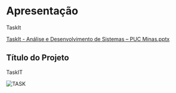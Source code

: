 # Apresentação

TaskIt

[TaskIt - Análise e Desenvolvimento de Sistemas – PUC Minas.pptx](https://github.com/ICEI-PUC-Minas-PMV-ADS/pmv-ads-2023-2-e4-aplicdistrib-t5-pmv-ads-2023-2-e4-g2-taskit/files/13630004/TaskIt.-.Analise.e.Desenvolvimento.de.Sistemas.PUC.Minas.pptx)

## Título do Projeto

TaskIT

![TASK](https://github.com/ICEI-PUC-Minas-PMV-ADS/pmv-ads-2023-2-e4-aplicdistrib-t5-pmv-ads-2023-2-e4-g2-taskit/assets/101607336/117505db-44f3-48bc-b9c3-eb77cae1a1a8)

